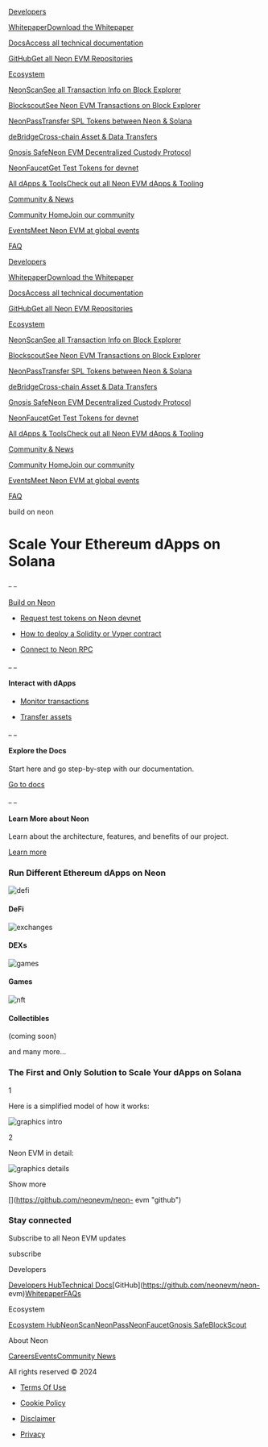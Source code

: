 [](/)

[Developers](/developers)

[WhitepaperDownload the Whitepaper](https://neonevm.org/whitepaper.pdf)

[DocsAccess all technical
documentation](https://docs.neonevm.org/docs/quick_start)

[GitHubGet all Neon EVM Repositories](https://github.com/neonevm/neon-evm)

[Ecosystem](/ecosystem)

[NeonScanSee all Transaction Info on Block Explorer](https://neonscan.org/)

[BlockscoutSee Neon EVM Transactions on Block
Explorer](https://neon.blockscout.com/)

[NeonPassTransfer SPL Tokens between Neon & Solana](https://neonpass.live/)

[deBridgeCross-chain Asset & Data
Transfers](https://app.debridge.finance/deswap)

[Gnosis SafeNeon EVM Decentralized Custody
Protocol](https://safe.neonevm.org/welcome)

[NeonFaucetGet Test Tokens for devnet](https://neonfaucet.org/)

[All dApps & ToolsCheck out all Neon EVM dApps &
Tooling](https://neonevm.org/ecosystem)

[Community & News](/blog)

[Community HomeJoin our community](/community)

[EventsMeet Neon EVM at global events](/events)

[FAQ](/faq)

[](/)

[Developers](/developers)

[WhitepaperDownload the Whitepaper](https://neonevm.org/whitepaper.pdf)

[DocsAccess all technical
documentation](https://docs.neonevm.org/docs/quick_start)

[GitHubGet all Neon EVM Repositories](https://github.com/neonevm/neon-evm)

[Ecosystem](/ecosystem)

[NeonScanSee all Transaction Info on Block Explorer](https://neonscan.org/)

[BlockscoutSee Neon EVM Transactions on Block
Explorer](https://neon.blockscout.com/)

[NeonPassTransfer SPL Tokens between Neon & Solana](https://neonpass.live/)

[deBridgeCross-chain Asset & Data
Transfers](https://app.debridge.finance/deswap)

[Gnosis SafeNeon EVM Decentralized Custody
Protocol](https://safe.neonevm.org/welcome)

[NeonFaucetGet Test Tokens for devnet](https://neonfaucet.org/)

[All dApps & ToolsCheck out all Neon EVM dApps &
Tooling](https://neonevm.org/ecosystem)

[Community & News](/blog)

[Community HomeJoin our community](/community)

[EventsMeet Neon EVM at global events](/events)

[FAQ](/faq)

build on neon

#  Scale Your Ethereum dApps on Solana

 _ _

####

[Build on Neon](https://docs.neonfoundation.io/docs/quick_start)

  * [Request test tokens on Neon devnet](https://neonfaucet.org/)

  * [How to deploy a Solidity or Vyper contract](https://docs.neonfoundation.io/docs/developing/deploy_facilities/using_remix)

  * [Connect to Neon RPC](https://docs.neonfoundation.io/docs/developing/connect_rpc)

 _ _

#### Interact with dApps

  * [Monitor transactions](https://neonscan.org)

  * [Transfer assets](https://neonpass.live)

 _ _

#### Explore the Docs

Start here and go step-by-step with our documentation.

[Go to docs](https://docs.neonfoundation.io)

 _ _

#### Learn More about Neon

Learn about the architecture, features, and benefits of our project.

[Learn more](https://docs.neonfoundation.io/docs/about/why_neon)

###  Run Different Ethereum dApps on Neon

![defi](/images/developers/dapps_defi.png)

#### DeFi

![exchanges](/images/developers/dapps_exchanges.png)

#### DEXs

![games](/images/developers/dapps_games.png)

#### Games

![nft](/images/developers/dapps_nft.png)

#### Collectibles

(coming soon)

and many more...

### The First and Only Solution to Scale Your dApps on Solana

1

Here is a simplified model of how it works:

![graphics intro](/images/developers/step_1.png)

2

Neon EVM in detail:

![graphics details](/images/developers/step_2.png)

Show more

[](/)

[](https://twitter.com/Neon_EVM "twitter")[](https://github.com/neonevm/neon-
evm "github")[](https://discord.gg/neonevm
"discord")[](https://medium.com/@neon_evm
"medium")[](https://t.me/NeonEvmCommunity
"telegram")[](https://www.linkedin.com/company/neonevm/ "linkedin")

### Stay connected

Subscribe to all Neon EVM updates

subscribe

Developers

[Developers Hub](/developers)[Technical
Docs](https://docs.neonevm.org/docs/quick_start)[GitHub](https://github.com/neonevm/neon-
evm)[Whitepaper](https://neonevm.org/whitepaper.pdf)[FAQs](/faq)

Ecosystem

[Ecosystem
Hub](/ecosystem)[NeonScan](https://neonscan.org)[NeonPass](https://neonpass.live/)[NeonFaucet](https://neonfaucet.org/)[Gnosis
Safe](https://safe.neonevm.org/welcome)[BlockScout](https://neon.blockscout.com/)

About Neon

[Careers](/careers)[Events](/events)[Community News](/blog)

All rights reserved © 2024

  * [Terms Of Use](/terms)
  * [Cookie Policy](/cookie-policy)

  * [Disclaimer](/disclaimer)
  * [Privacy](/privacy-policy)

